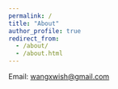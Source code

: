 ```yaml
---
permalink: /
title: "About"
author_profile: true
redirect_from: 
  - /about/
  - /about.html
---
```


Email: wangxwish@gmail.com
